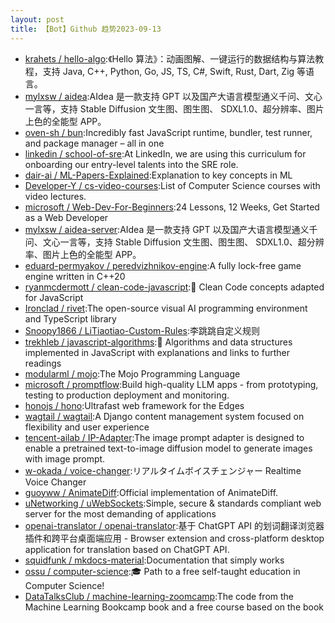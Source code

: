```yaml
---
layout: post
title: 【Bot】Github 趋势2023-09-13
---
```


* [krahets / hello-algo](https://github.com/krahets/hello-algo):《Hello 算法》：动画图解、一键运行的数据结构与算法教程，支持 Java, C++, Python, Go, JS, TS, C#, Swift, Rust, Dart, Zig 等语言。
* [mylxsw / aidea](https://github.com/mylxsw/aidea):AIdea 是一款支持 GPT 以及国产大语言模型通义千问、文心一言等，支持 Stable Diffusion 文生图、图生图、 SDXL1.0、超分辨率、图片上色的全能型 APP。
* [oven-sh / bun](https://github.com/oven-sh/bun):Incredibly fast JavaScript runtime, bundler, test runner, and package manager – all in one
* [linkedin / school-of-sre](https://github.com/linkedin/school-of-sre):At LinkedIn, we are using this curriculum for onboarding our entry-level talents into the SRE role.
* [dair-ai / ML-Papers-Explained](https://github.com/dair-ai/ML-Papers-Explained):Explanation to key concepts in ML
* [Developer-Y / cs-video-courses](https://github.com/Developer-Y/cs-video-courses):List of Computer Science courses with video lectures.
* [microsoft / Web-Dev-For-Beginners](https://github.com/microsoft/Web-Dev-For-Beginners):24 Lessons, 12 Weeks, Get Started as a Web Developer
* [mylxsw / aidea-server](https://github.com/mylxsw/aidea-server):AIdea 是一款支持 GPT 以及国产大语言模型通义千问、文心一言等，支持 Stable Diffusion 文生图、图生图、 SDXL1.0、超分辨率、图片上色的全能型 APP。
* [eduard-permyakov / peredvizhnikov-engine](https://github.com/eduard-permyakov/peredvizhnikov-engine):A fully lock-free game engine written in C++20
* [ryanmcdermott / clean-code-javascript](https://github.com/ryanmcdermott/clean-code-javascript):🛁 Clean Code concepts adapted for JavaScript
* [Ironclad / rivet](https://github.com/Ironclad/rivet):The open-source visual AI programming environment and TypeScript library
* [Snoopy1866 / LiTiaotiao-Custom-Rules](https://github.com/Snoopy1866/LiTiaotiao-Custom-Rules):李跳跳自定义规则
* [trekhleb / javascript-algorithms](https://github.com/trekhleb/javascript-algorithms):📝 Algorithms and data structures implemented in JavaScript with explanations and links to further readings
* [modularml / mojo](https://github.com/modularml/mojo):The Mojo Programming Language
* [microsoft / promptflow](https://github.com/microsoft/promptflow):Build high-quality LLM apps - from prototyping, testing to production deployment and monitoring.
* [honojs / hono](https://github.com/honojs/hono):Ultrafast web framework for the Edges
* [wagtail / wagtail](https://github.com/wagtail/wagtail):A Django content management system focused on flexibility and user experience
* [tencent-ailab / IP-Adapter](https://github.com/tencent-ailab/IP-Adapter):The image prompt adapter is designed to enable a pretrained text-to-image diffusion model to generate images with image prompt.
* [w-okada / voice-changer](https://github.com/w-okada/voice-changer):リアルタイムボイスチェンジャー Realtime Voice Changer
* [guoyww / AnimateDiff](https://github.com/guoyww/AnimateDiff):Official implementation of AnimateDiff.
* [uNetworking / uWebSockets](https://github.com/uNetworking/uWebSockets):Simple, secure & standards compliant web server for the most demanding of applications
* [openai-translator / openai-translator](https://github.com/openai-translator/openai-translator):基于 ChatGPT API 的划词翻译浏览器插件和跨平台桌面端应用 - Browser extension and cross-platform desktop application for translation based on ChatGPT API.
* [squidfunk / mkdocs-material](https://github.com/squidfunk/mkdocs-material):Documentation that simply works
* [ossu / computer-science](https://github.com/ossu/computer-science):🎓 Path to a free self-taught education in Computer Science!
* [DataTalksClub / machine-learning-zoomcamp](https://github.com/DataTalksClub/machine-learning-zoomcamp):The code from the Machine Learning Bookcamp book and a free course based on the book
